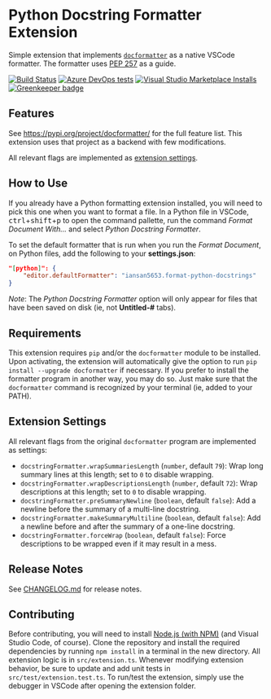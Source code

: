 # Python Docstring Formatter Extension

Simple extension that implements
[`docformatter`](https://pypi.org/project/docformatter/) as a native VSCode
formatter. The formatter uses
[PEP 257](https://www.python.org/dev/peps/pep-0257/) as a guide.

[![Build Status](https://dev.azure.com/iansan5653/vscode-format-python-docstrings/_apis/build/status/iansan5653.vscode-format-python-docstrings?branchName=master)](https://dev.azure.com/iansan5653/vscode-format-python-docstrings/_build/latest?definitionId=1&branchName=master)
[![Azure DevOps tests](https://img.shields.io/azure-devops/tests/iansan5653/vscode-format-python-docstrings/1?compact_message)](https://dev.azure.com/iansan5653/vscode-format-python-docstrings/_build/latest?definitionId=1&branchName=master)
[![Visual Studio Marketplace Installs](https://img.shields.io/visual-studio-marketplace/i/iansan5653.format-python-docstrings)](https://marketplace.visualstudio.com/items?itemName=iansan5653.format-python-docstrings)
[![Greenkeeper badge](https://badges.greenkeeper.io/iansan5653/vscode-format-python-docstrings.svg)](https://greenkeeper.io/)


## Features

See https://pypi.org/project/docformatter/ for the full feature list. This
extension uses that project as a backend with few modifications.

All relevant flags are implemented as [extension settings](#extension-settings).

## How to Use

If you already have a Python formatting extension installed, you will need to
pick this one when you want to format a file. In a Python file in VSCode,
<kbd>ctrl</kbd>+<kbd>shift</kbd>+<kbd>p</kbd> to open the command pallette,
run the command *Format Document With...* and select
*Python Docstring Formatter*.

To set the default formatter that is run when you run the *Format Document*,
on Python files, add the following to your **settings.json**:

```json
"[python]": {
    "editor.defaultFormatter": "iansan5653.format-python-docstrings"
}
```

*Note*: The *Python Docstring Formatter* option will only appear for files
that have been saved on disk (ie, not **Untitled-#** tabs).

## Requirements

This extension requires `pip` and/or the `docformatter` module to be installed.
Upon activating, the extension will automatically give the option to run
`pip install --upgrade docformatter` if necessary. If you prefer to install the
formatter program in another way, you may do so. Just make sure that the
`docformatter` command is recognized by your terminal (ie, added to your PATH).

## Extension Settings

All relevant flags from the original `docformatter` program are implemented as
settings:

* `docstringFormatter.wrapSummariesLength` (`number`, default `79`): Wrap long 
    summary lines at this length; set to `0` to disable wrapping.
* `docstringFormatter.wrapDescriptionsLength` (`number`, default `72`): Wrap 
    descriptions at this length; set to `0` to disable wrapping.
* `docstringFormatter.preSummaryNewline` (`boolean`, default `false`): Add a 
    newline before the summary of a multi-line docstring.
* `docstringFormatter.makeSummaryMultiline` (`boolean`, default `false`): Add a 
    newline before and after the summary of a one-line docstring.
* `docstringFormatter.forceWrap` (`boolean`, default `false`): Force 
    descriptions to be wrapped even if it may result in a mess.

## Release Notes

See [CHANGELOG.md](CHANGELOG.md) for release notes.

## Contributing

Before contributing, you will need to install
[Node.js (with NPM)](https://nodejs.org/en/) (and Visual Studio Code, of course).
Clone the repository and install the required dependencies by running
`npm install` in a terminal in the new directory. All extension logic is in
`src/extension.ts`. Whenever modifying extension behavior, be sure to update and
add unit tests in `src/test/extension.test.ts`. To run/test the extension,
simply use the debugger in VSCode after opening the extension folder.